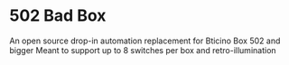 # 502 Bad Box

An open source drop-in automation replacement for Bticino Box 502 and bigger
Meant to support up to 8 switches per box and retro-illumination
